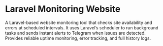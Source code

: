 # Laravel Monitoring Website
A Laravel-based website monitoring tool that checks site availability and errors at scheduled intervals. It uses Laravel’s scheduler to run background tasks and sends instant alerts to Telegram when issues are detected. Provides reliable uptime monitoring, error tracking, and full history logs.
